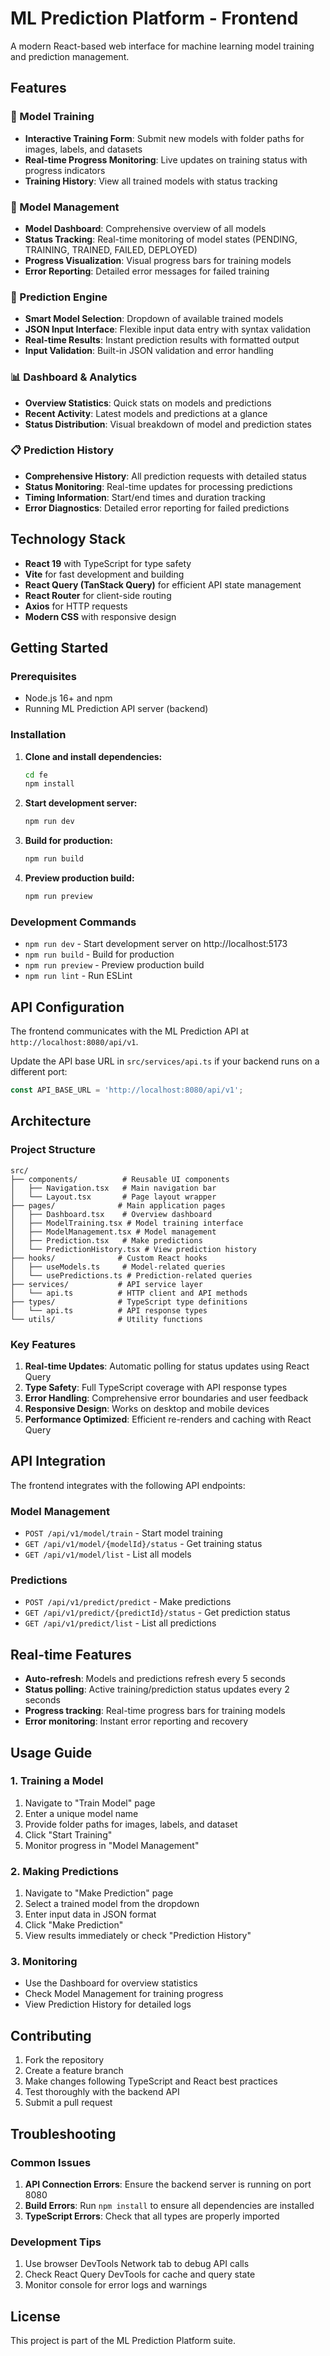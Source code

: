 # ML Prediction Platform - Frontend

A modern React-based web interface for machine learning model training and prediction management.

## Features

### 🎯 Model Training
- **Interactive Training Form**: Submit new models with folder paths for images, labels, and datasets
- **Real-time Progress Monitoring**: Live updates on training status with progress indicators
- **Training History**: View all trained models with status tracking

### 🤖 Model Management
- **Model Dashboard**: Comprehensive overview of all models
- **Status Tracking**: Real-time monitoring of model states (PENDING, TRAINING, TRAINED, FAILED, DEPLOYED)
- **Progress Visualization**: Visual progress bars for training models
- **Error Reporting**: Detailed error messages for failed training

### 🔮 Prediction Engine
- **Smart Model Selection**: Dropdown of available trained models
- **JSON Input Interface**: Flexible input data entry with syntax validation
- **Real-time Results**: Instant prediction results with formatted output
- **Input Validation**: Built-in JSON validation and error handling

### 📊 Dashboard & Analytics
- **Overview Statistics**: Quick stats on models and predictions
- **Recent Activity**: Latest models and predictions at a glance
- **Status Distribution**: Visual breakdown of model and prediction states

### 📋 Prediction History
- **Comprehensive History**: All prediction requests with detailed status
- **Status Monitoring**: Real-time updates for processing predictions
- **Timing Information**: Start/end times and duration tracking
- **Error Diagnostics**: Detailed error reporting for failed predictions

## Technology Stack

- **React 19** with TypeScript for type safety
- **Vite** for fast development and building
- **React Query (TanStack Query)** for efficient API state management
- **React Router** for client-side routing
- **Axios** for HTTP requests
- **Modern CSS** with responsive design

## Getting Started

### Prerequisites
- Node.js 16+ and npm
- Running ML Prediction API server (backend)

### Installation

1. **Clone and install dependencies:**
   ```bash
   cd fe
   npm install
   ```

2. **Start development server:**
   ```bash
   npm run dev
   ```

3. **Build for production:**
   ```bash
   npm run build
   ```

4. **Preview production build:**
   ```bash
   npm run preview
   ```

### Development Commands
- `npm run dev` - Start development server on http://localhost:5173
- `npm run build` - Build for production
- `npm run preview` - Preview production build
- `npm run lint` - Run ESLint

## API Configuration

The frontend communicates with the ML Prediction API at `http://localhost:8080/api/v1`. 

Update the API base URL in `src/services/api.ts` if your backend runs on a different port:

```typescript
const API_BASE_URL = 'http://localhost:8080/api/v1';
```

## Architecture

### Project Structure
```
src/
├── components/          # Reusable UI components
│   ├── Navigation.tsx   # Main navigation bar
│   └── Layout.tsx       # Page layout wrapper
├── pages/              # Main application pages
│   ├── Dashboard.tsx    # Overview dashboard
│   ├── ModelTraining.tsx # Model training interface
│   ├── ModelManagement.tsx # Model management
│   ├── Prediction.tsx   # Make predictions
│   └── PredictionHistory.tsx # View prediction history
├── hooks/              # Custom React hooks
│   ├── useModels.ts     # Model-related queries
│   └── usePredictions.ts # Prediction-related queries
├── services/           # API service layer
│   └── api.ts          # HTTP client and API methods
├── types/              # TypeScript type definitions
│   └── api.ts          # API response types
└── utils/              # Utility functions
```

### Key Features

1. **Real-time Updates**: Automatic polling for status updates using React Query
2. **Type Safety**: Full TypeScript coverage with API response types
3. **Error Handling**: Comprehensive error boundaries and user feedback
4. **Responsive Design**: Works on desktop and mobile devices
5. **Performance Optimized**: Efficient re-renders and caching with React Query

## API Integration

The frontend integrates with the following API endpoints:

### Model Management
- `POST /api/v1/model/train` - Start model training
- `GET /api/v1/model/{modelId}/status` - Get training status
- `GET /api/v1/model/list` - List all models

### Predictions
- `POST /api/v1/predict/predict` - Make predictions
- `GET /api/v1/predict/{predictId}/status` - Get prediction status  
- `GET /api/v1/predict/list` - List all predictions

## Real-time Features

- **Auto-refresh**: Models and predictions refresh every 5 seconds
- **Status polling**: Active training/prediction status updates every 2 seconds
- **Progress tracking**: Real-time progress bars for training models
- **Error monitoring**: Instant error reporting and recovery

## Usage Guide

### 1. Training a Model
1. Navigate to "Train Model" page
2. Enter a unique model name
3. Provide folder paths for images, labels, and dataset
4. Click "Start Training"
5. Monitor progress in "Model Management"

### 2. Making Predictions
1. Navigate to "Make Prediction" page
2. Select a trained model from the dropdown
3. Enter input data in JSON format
4. Click "Make Prediction"
5. View results immediately or check "Prediction History"

### 3. Monitoring
- Use the Dashboard for overview statistics
- Check Model Management for training progress
- View Prediction History for detailed logs

## Contributing

1. Fork the repository
2. Create a feature branch
3. Make changes following TypeScript and React best practices
4. Test thoroughly with the backend API
5. Submit a pull request

## Troubleshooting

### Common Issues

1. **API Connection Errors**: Ensure the backend server is running on port 8080
2. **Build Errors**: Run `npm install` to ensure all dependencies are installed
3. **TypeScript Errors**: Check that all types are properly imported

### Development Tips

1. Use browser DevTools Network tab to debug API calls
2. Check React Query DevTools for cache and query state
3. Monitor console for error logs and warnings

## License

This project is part of the ML Prediction Platform suite.
